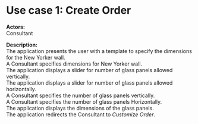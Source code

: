 # Use case 1: Create Order  

**Actors:**  
Consultant

**Description:**  
The application presents the user with a template to specify the dimensions for the New Yorker wall.  
A Consultant specifies dimensions for New Yorker wall.  
The application displays a slider for number of glass panels allowed vertically.  
The application displays a slider for number of glass panels allowed horizontally.  
A Consultant specifies the number of glass panels vertically.  
A Consultant specifies the number of glass panels Horizontally.  
The application displays the dimensions of the glass panels.  
The application redirects the Consultant to *Customize Order*.  
